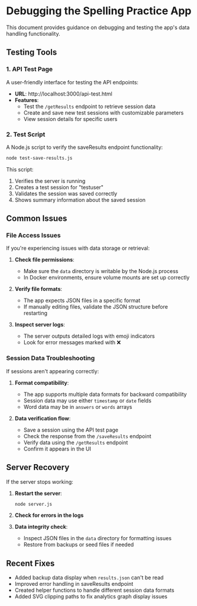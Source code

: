 # Debugging the Spelling Practice App

This document provides guidance on debugging and testing the app's data handling functionality.

## Testing Tools

### 1. API Test Page

A user-friendly interface for testing the API endpoints:

- **URL**: http://localhost:3000/api-test.html
- **Features**:
  - Test the `/getResults` endpoint to retrieve session data
  - Create and save new test sessions with customizable parameters
  - View session details for specific users

### 2. Test Script

A Node.js script to verify the saveResults endpoint functionality:

```bash
node test-save-results.js
```

This script:
1. Verifies the server is running
2. Creates a test session for "testuser"
3. Validates the session was saved correctly
4. Shows summary information about the saved session

## Common Issues

### File Access Issues

If you're experiencing issues with data storage or retrieval:

1. **Check file permissions**:
   - Make sure the `data` directory is writable by the Node.js process
   - In Docker environments, ensure volume mounts are set up correctly

2. **Verify file formats**:
   - The app expects JSON files in a specific format
   - If manually editing files, validate the JSON structure before restarting

3. **Inspect server logs**:
   - The server outputs detailed logs with emoji indicators
   - Look for error messages marked with ❌

### Session Data Troubleshooting

If sessions aren't appearing correctly:

1. **Format compatibility**:
   - The app supports multiple data formats for backward compatibility
   - Session data may use either `timestamp` or `date` fields
   - Word data may be in `answers` or `words` arrays

2. **Data verification flow**:
   - Save a session using the API test page
   - Check the response from the `/saveResults` endpoint
   - Verify data using the `/getResults` endpoint
   - Confirm it appears in the UI

## Server Recovery

If the server stops working:

1. **Restart the server**:
   ```bash
   node server.js
   ```

2. **Check for errors in the logs**

3. **Data integrity check**:
   - Inspect JSON files in the `data` directory for formatting issues
   - Restore from backups or seed files if needed

## Recent Fixes

- Added backup data display when `results.json` can't be read
- Improved error handling in saveResults endpoint
- Created helper functions to handle different session data formats
- Added SVG clipping paths to fix analytics graph display issues
